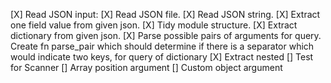 [X] Read JSON input:
    [X] Read JSON file.
    [X] Read JSON string.
[X] Extract one field value from given json.
[X] Tidy module structure.
[X] Extract dictionary from given json.
[X] Parse possible pairs of arguments for query. Create fn parse_pair which should determine if there is a separator which would indicate two keys,
    for query of dictionary
[X] Extract nested
[] Test for Scanner
[] Array position argument
[] Custom object argument
